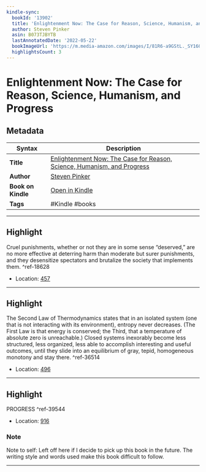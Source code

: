```yaml
---
kindle-sync:
  bookId: '13902'
  title: 'Enlightenment Now: The Case for Reason, Science, Humanism, and Progress'
  author: Steven Pinker
  asin: B073TJBYTB
  lastAnnotatedDate: '2022-05-22'
  bookImageUrl: 'https://m.media-amazon.com/images/I/81R6-a9GStL._SY160.jpg'
  highlightsCount: 3
---
```

# Enlightenment Now: The Case for Reason, Science, Humanism, and Progress

## Metadata

| Syntax | Description |
| ---------- | ---------- |
| **Title** | [Enlightenment Now: The Case for Reason, Science, Humanism, and Progress](https://www.amazon.com/dp/B073TJBYTB) |
| **Author** | [Steven Pinker](https://www.amazon.com/Steven-Pinker/e/B000AQ3GGO/ref=dp_byline_cont_ebooks_1) |
| **Book on Kindle** | <a href="kindle://book?action=open&asin=B073TJBYTB" target="_blank">Open in Kindle</a> |
| **Tags** | #Kindle #books |

---

## Highlight

Cruel punishments, whether or not they are in some sense “deserved,” are no more effective at deterring harm than moderate but surer punishments, and they desensitize spectators and brutalize the society that implements them. ^ref-18628
- Location: [457](kindle://book?action=open&asin=B073TJBYTB&location=457)

---
## Highlight

The Second Law of Thermodynamics states that in an isolated system (one that is not interacting with its environment), entropy never decreases. (The First Law is that energy is conserved; the Third, that a temperature of absolute zero is unreachable.) Closed systems inexorably become less structured, less organized, less able to accomplish interesting and useful outcomes, until they slide into an equilibrium of gray, tepid, homogeneous monotony and stay there. ^ref-36514
- Location: [496](kindle://book?action=open&asin=B073TJBYTB&location=496)

---
## Highlight

PROGRESS ^ref-39544
- Location: [916](kindle://book?action=open&asin=B073TJBYTB&location=916)

### Note
Note to self: Left off here if I decide to pick up this book in the future. The writing style and words used make this book difficult to follow.

---
